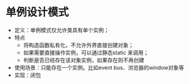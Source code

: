 # 单例设计模式
* 定义：单例模式仅允许类具有单个实例；
* 特点
  * 将构造函数私有化，不允许外界直接创建对象；
  * 如果需要直接操作实例，可以通过静态static 来调用；
  * 判断是否已经存在该对象实例，如果存在则不再创建
* 使用场景：只能存在一个实例。比如event bus、浏览器的window对象等
* 实现：闭包


